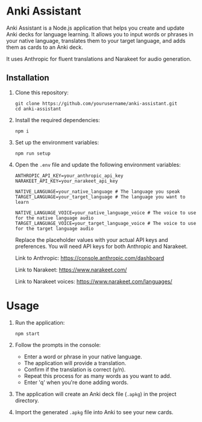 # Anki Assistant

Anki Assistant is a Node.js application that helps you create and update Anki decks for language learning. It allows you to input words or phrases in your native language, translates them to your target language, and adds them as cards to an Anki deck.

It uses Anthropic for fluent translations and Narakeet for audio generation.

## Installation

1. Clone this repository:

   ```
   git clone https://github.com/yourusername/anki-assistant.git
   cd anki-assistant
   ```

2. Install the required dependencies:

   ```
   npm i
   ```

3. Set up the environment variables:

   ```
   npm run setup
   ```

4. Open the `.env` file and update the following environment variables:

   ```
   ANTHROPIC_API_KEY=your_anthropic_api_key
   NARAKEET_API_KEY=your_narakeet_api_key

   NATIVE_LANGUAGE=your_native_language # The language you speak
   TARGET_LANGUAGE=your_target_language # The language you want to learn

   NATIVE_LANGUAGE_VOICE=your_native_language_voice # The voice to use for the native language audio
   TARGET_LANGUAGE_VOICE=your_target_language_voice # The voice to use for the target language audio
   ```

   Replace the placeholder values with your actual API keys and preferences.
   You will need API keys for both Anthropic and Narakeet.

   Link to Anthropic: https://console.anthropic.com/dashboard

   Link to Narakeet: https://www.narakeet.com/

   Link to Narakeet voices: https://www.narakeet.com/languages/

# Usage

1. Run the application:

   ```
   npm start
   ```

2. Follow the prompts in the console:

   - Enter a word or phrase in your native language.
   - The application will provide a translation.
   - Confirm if the translation is correct (y/n).
   - Repeat this process for as many words as you want to add.
   - Enter 'q' when you're done adding words.

3. The application will create an Anki deck file (`.apkg`) in the project directory.

4. Import the generated `.apkg` file into Anki to see your new cards.
